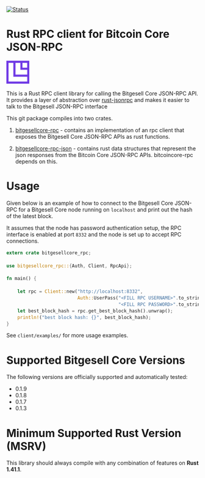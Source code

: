 [![Status](https://travis-ci.org/rust-bitcoin/rust-bitcoincore-rpc.png?branch=master)](https://travis-ci.org/rust-bitcoin/rust-bitcoincore-rpc)

# Rust RPC client for Bitcoin Core JSON-RPC 
<img src="doc/img/Bitgesell.png" style="height: 60px;"/>

This is a Rust RPC client library for calling the Bitgesell Core JSON-RPC API. It provides a layer of abstraction over 
[rust-jsonrpc](https://github.com/apoelstra/rust-jsonrpc) and makes it easier to talk to the Bitgesell JSON-RPC interface 

This git package compiles into two crates.
1. [bitgesellcore-rpc](https://crates.io/crates/bitgesellcore-rpc) - contains an implementation of an rpc client that exposes 
the Bitgesell Core JSON-RPC APIs as rust functions.

2. [bitgesellcore-rpc-json](https://crates.io/crates/bitgesellcore-rpc-json) -  contains rust data structures that represent 
the json responses from the Bitcoin Core JSON-RPC APIs. bitcoincore-rpc depends on this.

# Usage
Given below is an example of how to connect to the Bitgesell Core JSON-RPC for a Bitgesell Core node running on `localhost`
and print out the hash of the latest block.

It assumes that the node has password authentication setup, the RPC interface is enabled at port `8332` and the node
is set up to accept RPC connections. 

```rust
extern crate bitgesellcore_rpc;

use bitgesellcore_rpc::{Auth, Client, RpcApi};

fn main() {

    let rpc = Client::new("http://localhost:8332",
                          Auth::UserPass("<FILL RPC USERNAME>".to_string(),
                                         "<FILL RPC PASSWORD>".to_string())).unwrap();
    let best_block_hash = rpc.get_best_block_hash().unwrap();
    println!("best block hash: {}", best_block_hash);
}
```

See `client/examples/` for more usage examples. 

# Supported Bitgesell Core Versions
The following versions are officially supported and automatically tested:
*  0.1.9
*  0.1.8
*  0.1.7
*  0.1.3

# Minimum Supported Rust Version (MSRV)
This library should always compile with any combination of features on **Rust 1.41.1**.
